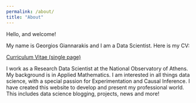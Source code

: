 ```yaml
---
permalink: /about/
title: "About"
---
```


Hello, and welcome!

My name is Georgios Giannarakis and I am a Data Scientist. Here is my CV:

[Curriculum Vitae (single page)](https://drive.google.com/file/d/1FjkaIg9TJSS2ChEmNkYeZHclWcPsJqcz/view)

I work as a Research Data Scientist at the National Observatory of Athens. My background is in Applied Mathematics. I am interested in all things data science, with a special passion for Experimentation and Causal Inference. I have created this website to develop and present my professional world. This includes data science blogging, projects, news and more!

<!-- {::options parse_block_html="true" /}
{::options parse_block_html="false" /}

## More on experience

(2020) In the Netherlands, I worked as a Data Science Research Intern at photolithography leader ASML. I took up a challenging project that aimed at unveiling hidden interactions within ASML machines through the use of Causality. I created a framework for benchmarking causal inference methods and researched the estimation of one of them in non-stationary data.

(2018) As a Data Science Intern at Dutch start-up Optiply, I analyzed supply chain data. The analysis culminated with a new metric I developed that quantified customer behavior; this was related to customer churn and contributed to business intelligence. I also created an automated routine that generates a report featuring personalized quantitative insights for each customer.

## More on education
  
My scientific foundation was set in Athens, where I obtained the B.Sc. in Mathematics (2016) from the University of Athens, receiving a rich and diverse mathematical education. I specialized in Probability and Statistics, while taking many courses in Analysis - a field still close to my heart.

I continued at a postgraduate level in The Netherlands, earning the M.Sc. in Industrial and Applied Mathematics (2020) from the Eindhoven University of Technology. TU/e offered me an ideal combination of high quality academic training and professional opportunities to apply it - a blend I actively sought. I extended my Statistics knowledge while specializing in Machine Learning and Causality.

## More on interests
  
My professional goal is to provide stakeholders with actionable insights by utilizing data in a scientific manner. I am interested in achieving that in a variety of industries with a preference for socially impactful positions. 

Hence, Statistics and Machine Learning are my main professional interests alongside their related tasks: cleaning, exploring, and modeling data. At the same time, inferring and incorporating causal knowledge into AI is of increasing importance, and Causality is a field I am passionate about.

I am equally invested in the engineering side of things. Good coding practices, version control, Big Data ecosystems, Cloud environments, MLOps, Data Engineering are examples of skills I like to actively develop.

## Personal note

I consider balance to be a virtue that an individual acquires via exposure to a diverse set of experiences; striking such a balance is a life goal of mine. I have worked at a leading tech company using cutting edge science, studied at a top technical university, brewed cofee for customers at a café, created videos while serving in the army. While not a coherent body of activities, I cherish each of them separately for directing me in life, and most of all for teaching me to perceive adversity as opportunity; to have a growth mindset.

Out of office, I like cooking or mixing a cocktail. I enjoy going to the movies, preferably outdoors. I consider art to be very important, especially music. I like going swimming when given the chance. I find the “think global, act local” motto very wise. Above all, I value spending quality time with people I love. -->